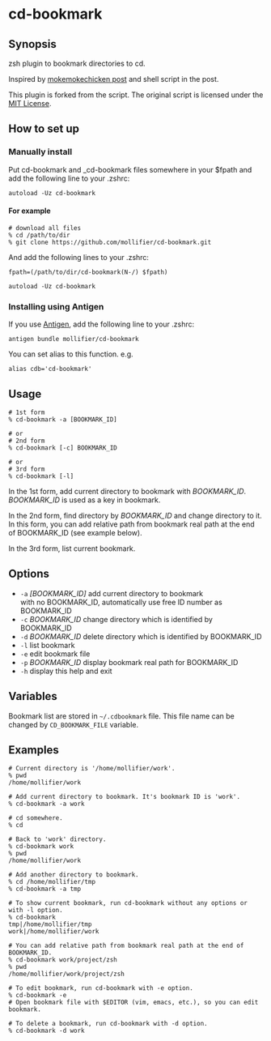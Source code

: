 # cd-bookmark

## Synopsis
zsh plugin to bookmark directories to cd.

Inspired by [mokemokechicken post](http://qiita.com/mokemokechicken/items/69af0db3e2cd27c1c467) and shell script in the post.

This plugin is forked from the script. The original script is licensed under the [MIT License](http://mokemokechicken.mit-license.org/).

## How to set up

### Manually install

Put cd-bookmark and _cd-bookmark files somewhere in your $fpath and add the following line to your .zshrc:

```
autoload -Uz cd-bookmark
```

#### For example

```
# download all files
% cd /path/to/dir
% git clone https://github.com/mollifier/cd-bookmark.git
```

And add the following lines to your .zshrc:

```
fpath=(/path/to/dir/cd-bookmark(N-/) $fpath)

autoload -Uz cd-bookmark
```

### Installing using Antigen
If you use [Antigen](https://github.com/zsh-users/antigen), add the following line to your .zshrc:

```
antigen bundle mollifier/cd-bookmark
```

You can set alias to this function.
e.g.

```
alias cdb='cd-bookmark'
```

## Usage


```
# 1st form
% cd-bookmark -a [BOOKMARK_ID]

# or
# 2nd form
% cd-bookmark [-c] BOOKMARK_ID

# or
# 3rd form
% cd-bookmark [-l]
```

In the 1st form, add current directory to bookmark with <var>BOOKMARK\_ID</var>.
<var>BOOKMARK\_ID</var> is used as a key in bookmark.

In the 2nd form, find directory by <var>BOOKMARK\_ID</var> and change directory to it. In this form, you can add relative path from bookmark real path at the end of BOOKMARK\_ID (see example below).

In the 3rd form, list current bookmark.

## Options
* `-a` <var>[BOOKMARK\_ID]</var>  add current directory to bookmark<br />
                                with no BOOKMARK\_ID, automatically use free ID number as BOOKMARK\_ID
* `-c` <var>BOOKMARK\_ID</var>   change directory which is identified by BOOKMARK\_ID
* `-d` <var>BOOKMARK\_ID</var>   delete directory which is identified by BOOKMARK\_ID
* `-l`                           list bookmark
* `-e`                           edit bookmark file
* `-p` <var>BOOKMARK\_ID</var>   display bookmark real path for BOOKMARK\_ID
* `-h`                           display this help and exit

## Variables

Bookmark list are stored in `~/.cdbookmark` file. This file name can be changed by `CD_BOOKMARK_FILE` variable.


## Examples

```
# Current directory is '/home/mollifier/work'.
% pwd
/home/mollifier/work

# Add current directory to bookmark. It's bookmark ID is 'work'.
% cd-bookmark -a work

# cd somewhere.
% cd

# Back to 'work' directory.
% cd-bookmark work
% pwd
/home/mollifier/work

# Add another directory to bookmark.
% cd /home/mollifier/tmp
% cd-bookmark -a tmp

# To show current bookmark, run cd-bookmark without any options or with -l option.
% cd-bookmark
tmp|/home/mollifier/tmp
work|/home/mollifier/work

# You can add relative path from bookmark real path at the end of BOOKMARK_ID.
% cd-bookmark work/project/zsh
% pwd
/home/mollifier/work/project/zsh

# To edit bookmark, run cd-bookmark with -e option.
% cd-bookmark -e
# Open bookmark file with $EDITOR (vim, emacs, etc.), so you can edit bookmark.

# To delete a bookmark, run cd-bookmark with -d option.
% cd-bookmark -d work
```

